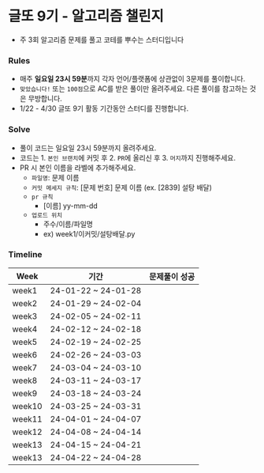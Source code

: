 # 글또 9기 - 알고리즘 챌린지 
- 주 3회 알고리즘 문제를 풀고 코테를 뿌수는 스터디입니다

### Rules 
- 매주 **일요일 23시 59분**까지 각자 언어/플랫폼에 상관없이 3문제를 풀이합니다. 
- `맞았습니다!` 또는 `100점`으로 AC를 받은 풀이만 올려주세요. 다른 풀이를 참고하는 것은 무방합니다.
-  1/22 - 4/30 글또 9기 활동 기간동안 스터디를 진행합니다. 

### Solve
- 풀이 코드는 일요일 23시 59분까지 올려주세요.
- 코드는 1. `본인 브랜치`에 커밋 후 2. `PR`에 올리신 후 3. `머지`까지 진행해주세요.
- PR 시 본인 이름을 라벨에 추가해주세요.
  - `파일명`: 문제 이름
  - `커밋 메세지 규칙`: [문제 번호] 문제 이름 (ex. [2839] 설탕 배달)
  - `pr 규칙`
    - [이름] yy-mm-dd
  - `업로드 위치`
    - 주수/이름/파일명
    - ex) week1/이커밋/설탕배달.py

### Timeline 
|Week|기간|문제풀이 성공|
|------|---|---|
|week1|24-01-22 ~ 24-01-28||
|week2|24-01-29 ~ 24-02-04||
|week3|24-02-05 ~ 24-02-11||
|week4|24-02-12 ~ 24-02-18||
|week5|24-02-19 ~ 24-02-25||
|week6|24-02-26 ~ 24-03-03||
|week7|24-03-04 ~ 24-03-10||
|week8|24-03-11 ~ 24-03-17||
|week9|24-03-18 ~ 24-03-24||
|week10|24-03-25 ~ 24-03-31||
|week11|24-04-01 ~ 24-04-07||
|week12|24-04-08 ~ 24-04-14||
|week13|24-04-15 ~ 24-04-21||
|week13|24-04-22 ~ 24-04-28||

